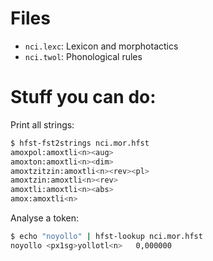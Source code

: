 # Files

* `nci.lexc`: Lexicon and morphotactics
* `nci.twol`: Phonological rules


# Stuff you can do:

Print all strings:

```bash
$ hfst-fst2strings nci.mor.hfst
amoxpol:amoxtli<n><aug>
amoxton:amoxtli<n><dim>
amoxtzitzin:amoxtli<n><rev><pl>
amoxtzin:amoxtli<n><rev>
amoxtli:amoxtli<n><abs>
amox:amoxtli<n>
```

Analyse a token:

```bash
$ echo "noyollo" | hfst-lookup nci.mor.hfst 
noyollo	<px1sg>yollotl<n>	0,000000
```
